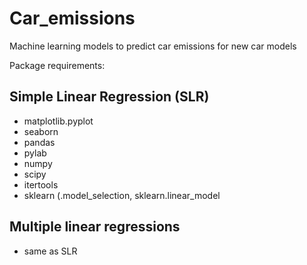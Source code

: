 # Car_emissions
Machine learning models to predict car emissions for new car models

Package requirements:
## Simple Linear Regression (SLR)
 - matplotlib.pyplot
 - seaborn
 - pandas
 - pylab
 - numpy
 - scipy
 - itertools
 - sklearn (.model_selection, sklearn.linear_model
## Multiple linear regressions
 - same as SLR
